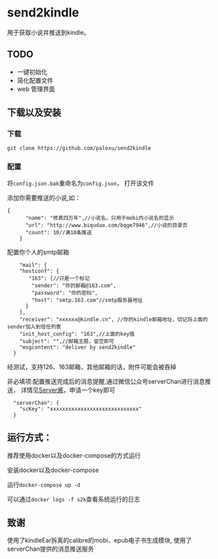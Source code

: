 # send2kindle
用于获取小说并推送到kindle。

## TODO

- 一键初始化
- 简化配置文件
- web 管理界面

## 下载以及安装

### 下载
`git clone https://github.com/palexu/send2kindle`

### 配置
将`config.json.bak`重命名为`config.json`，
打开该文件

添加你需要推送的小说,如：
```
{
      "name": "修真四万年",//小说名，只用于mobi内小说名的显示
      "url": "http://www.biqudao.com/bqge7946",//小说的目录页
      "count": 10//满10条推送
    }
```

配置你个人的smtp邮箱
```
    "mail": {
    "hostconf": {
       "163": {//只是一个标记
        "sender": "你的邮箱@163.com",
        "password": "你的密码",
        "host": "smtp.163.com"//smtp服务器地址
      }
    },
    "receiver": "xxxxxx@kindle.cn", //你的kindle邮箱地址，切记将上面的sender加入到信任列表
    "init_host_config": "163",//上面的key值
    "subject": "",//邮箱主题，留空即可
    "msgcontent": "deliver by send2kindle"
  }
```

经测试，支持126、163邮箱，其他邮箱的话，附件可能会被吞掉


非必填项:配置推送完成后的消息提醒,通过微信公众号serverChan进行消息推送，
详情见[Server酱](https://sc.ftqq.com/3.version)，申请一个key即可
```
  "serverChan": {
    "scKey": "xxxxxxxxxxxxxxxxxxxxxxxxxxxxx"
  }
```

## 运行方式：
推荐使用docker以及docker-compose的方式运行

安装docker以及docker-compose

运行`docker-compose up -d`

可以通过`docker logs -f s2k`查看系统运行的日志

## 致谢
使用了kindleEar拆离的calibre的mobi、epub电子书生成模块,
使用了serverChan提供的消息推送服务